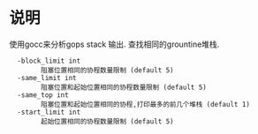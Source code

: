 # 说明
使用gocc来分析gops stack 输出. 查找相同的grountine堆栈. 


``` shell
  -block_limit int
        阻塞位置相同的协程数量限制 (default 5)
  -same_limit int
        阻塞位置和起始位置相同的协程数量限制 (default 5)
  -same_top int
        阻塞位置和起始位置相同的协程,打印最多的前几个堆栈 (default 1)
  -start_limit int
        起始位置相同的协程数量限制 (default 5)
```
